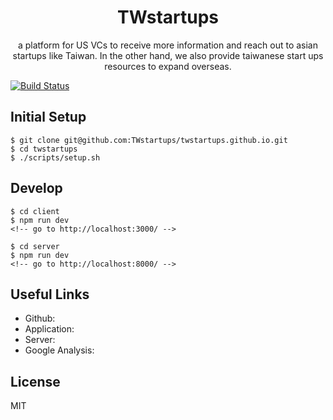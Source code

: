 <div align="center">
  <!-- <img src='https://github.com/mapitout/design/blob/master/assets/logo.png?raw=true' width='120px' alt='mapitout-logo.png'/> -->
  <h1>TWstartups</h1>
  <p>
    a platform for US VCs to receive more information and reach out to asian startups like Taiwan. In the other hand, we also provide taiwanese start ups resources to expand overseas.
  </p>
</div>

[![Build Status](https://travis-ci.com/amazingandyyy/twstartups.svg?branch=master)](https://travis-ci.com/amazingandyyy/twstartups)

## Initial Setup

```
$ git clone git@github.com:TWstartups/twstartups.github.io.git
$ cd twstartups
$ ./scripts/setup.sh
```

## Develop

```
$ cd client
$ npm run dev
<!-- go to http://localhost:3000/ -->
```

```
$ cd server
$ npm run dev
<!-- go to http://localhost:8000/ -->
```


## Useful Links

- Github: 
- Application: 
- Server: 
- Google Analysis: 

## License

MIT

